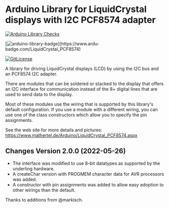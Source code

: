 # Arduino Library for LiquidCrystal displays with I2C PCF8574 adapter

[![Arduino Library Checks](https://github.com/mathertel/LiquidCrystal_PCF8574/actions/workflows/arduino-checks.yml/badge.svg)](https://github.com/mathertel/LiquidCrystal_PCF8574/actions/workflows/arduino-checks.yml)

[![arduino-library-badge](https://www.ardu-badge.com/badge/LiquidCrystal_PCF8574.svg?)](https://www.ardu-badge.com/LiquidCrystal_PCF8574)

[![GitLicense](https://gitlicense.com/badge/mathertel/LiquidCrystal_PCF8574)](https://gitlicense.com/license/mathertel/LiquidCrystal_PCF8574)

A library for driving LiquidCrystal displays (LCD) by using the I2C bus and an PCF8574 I2C adapter.

There are modules that can be soldered or stacked to the display that offers an I2C interface for communication instead of the 8+ digital lines that are used to send data to the display.

Most of these modules use the wiring that is supported by this library's default configuration.
If you use a module with a different wiring, you can use one of the class constructors which allow you to specify the pin assignments.

See the web site for more details and pictures: <https://www.mathertel.de/Arduino/LiquidCrystal_PCF8574.aspx>

## Changes Version 2.0.0 (2022-05-26)

* The interface was modified to use 8-bit datatypes as supported by the underling hardware.
* A createChar version with PROGMEM character data for AVR processors was added.
* A constructor with pin assignments was added to allow easy adoption to other wirings than the default.

Thanks to additions from @markisch.
